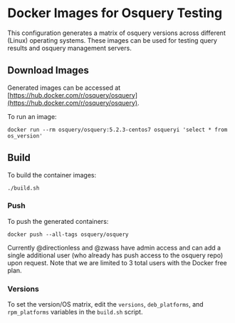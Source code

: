 # Docker Images for Osquery Testing

This configuration generates a matrix of osquery versions across different (Linux) operating systems. These images can be used for testing query results and osquery management servers.

## Download Images

Generated images can be accessed at [https://hub.docker.com/r/osquery/osquery](https://hub.docker.com/r/osquery/osquery).

To run an image:

```shell
docker run --rm osquery/osquery:5.2.3-centos7 osqueryi 'select * from os_version'
```

## Build

To build the container images:

```shell
./build.sh
```

### Push

To push the generated containers:

```shell
docker push --all-tags osquery/osquery
```

Currently @directionless and @zwass have admin access and can add a single additional user (who already has push access to the osquery repo) upon request. Note that we are limited to 3 total users with the Docker free plan.

### Versions

To set the version/OS matrix, edit the `versions`, `deb_platforms`, and `rpm_platforms` variables in the `build.sh` script.
